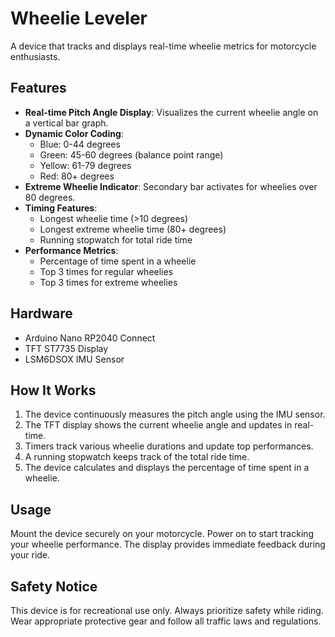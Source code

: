 # Wheelie Leveler

A device that tracks and displays real-time wheelie metrics for motorcycle enthusiasts.

## Features

- **Real-time Pitch Angle Display**: Visualizes the current wheelie angle on a vertical bar graph.
- **Dynamic Color Coding**:
  - Blue: 0-44 degrees
  - Green: 45-60 degrees (balance point range)
  - Yellow: 61-79 degrees
  - Red: 80+ degrees
- **Extreme Wheelie Indicator**: Secondary bar activates for wheelies over 80 degrees.
- **Timing Features**:
  - Longest wheelie time (>10 degrees)
  - Longest extreme wheelie time (80+ degrees)
  - Running stopwatch for total ride time
- **Performance Metrics**:
  - Percentage of time spent in a wheelie
  - Top 3 times for regular wheelies
  - Top 3 times for extreme wheelies

## Hardware

- Arduino Nano RP2040 Connect
- TFT ST7735 Display
- LSM6DSOX IMU Sensor

## How It Works

1. The device continuously measures the pitch angle using the IMU sensor.
2. The TFT display shows the current wheelie angle and updates in real-time.
3. Timers track various wheelie durations and update top performances.
4. A running stopwatch keeps track of the total ride time.
5. The device calculates and displays the percentage of time spent in a wheelie.

## Usage

Mount the device securely on your motorcycle. Power on to start tracking your wheelie performance. The display provides immediate feedback during your ride.

## Safety Notice

This device is for recreational use only. Always prioritize safety while riding. Wear appropriate protective gear and follow all traffic laws and regulations.
